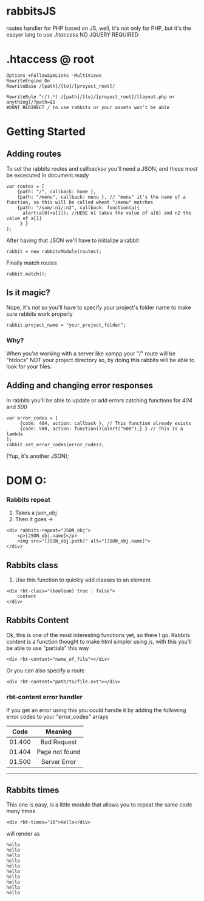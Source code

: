 # rabbitsJS
routes handler for PHP based on JS, well, it's not only for PHP, but it's the easyer lang to use _.htaccess_
NO JQUERY REQUIRED

# .htaccess @ root

```
Options +FollowSymLinks -MultiViews
RewriteEngine On
RewriteBase /[path]/[to]/[proyect_root]/

RewriteRule ^r/(.*) /[path]/[to]/[proyect_root]/[layout.php or anything]/?path=$1
#DONT REDIRECT / to use rabbits or your assets won't be able

```

# Getting Started
## Adding routes
To set the rabbits routes and callbackso you'll need a JSON, and these most be excecuted in document.ready

```
var routes = [
	{path: "/", callback: home },
	{path: "/menu", callback: menu }, // "menu" it's the name of a function, so this will be called whent "/menu" matches
	{path: "/sum/:n1/:n2", callback: function(a){
	  alert(a[0]+a[1]); //HERE n1 takes the value of a[0] and n2 the value of a[1]
	 } }
];
```

After having that JSON we'll have to initialize a rabbit

```
rabbit = new rabbitsModule(routes);
```
Finally match routes

```
rabbit.match();
```

## Is it magic?
Nope, it's not so you'll have to specify your project's folder name to make sure rabbits work properly
```
rabbit.project_name = "your_project_folder";
```
### Why?
When you're working with a server like xampp your "/" route will be "htdocs" NOT your project directory so, by doing this rabbits
will be able to look for your files.


## Adding and changing error responses
In rabbits you'll be able to update or add errors catching functions for *_404_* and *_500_*
```
var error_codes = [
	 {code: 404, action: callback }, // This function already exists
	 {code: 500, action: function(){alert("500");} } // This is a lambda
];
rabbit.set_error_codes(error_codes);
```
(Yup, it's another JSON);
	

# DOM O:

### Rabbits repeat
1. Takes a json_obj
2. Then it goes ->
```
<div rabbits-repeat="JSON_obj">
	<p>[JSON_obj.name]</p>
	<img src="[JSON_obj.path]" alt="[JSON_obj.name]">
</div>
```

## Rabbits class
1. Use this function to quickly add classes to an element
```
<div rbt-class="(boolean) true : false">
	content
</div>
```

## Rabbits Content
Ok, this is one of the most interesting functions yet, so there I go.
Rabbits content is a function thought to make html simpler using js, with this you'll be able to use "partials" this way
```
<div rbt-content="name_of_file"></div>
```
Or you can also specify a route
```
<div rbt-content="path/to/file.ext"></div>
```
### rbt-content error handler
If you get an error using this you could handle it by adding the following error codes to your "error_codes" arrays


| Code     | Meaning          |
| -------- | :--------------: |
| 01.400   | Bad Request      |
| 01.404   | Page not found   |
| 01.500   | Server Error     |

---

## Rabbits times
This one is easy, is a little module that allows you to repeat the same code many times
```
<div rbt-times="10">Hello</div>
```
will render as
```
hello
hello
hello
hello
hello
hello
hello
hello
hello
hello
```
